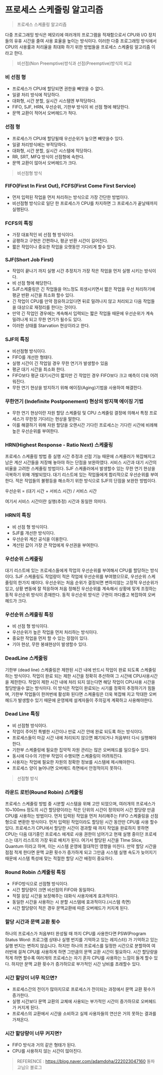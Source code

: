 # 프로세스 스케줄링 알고리즘

> 프로세스 스케줄링 알고리즘

다중 프로그래밍 방식은 메모리에 여러개의 프로그램을 적재함으로서 CPU와 I/O 장치들의 유휴 시간을 줄여 사용 효율을 높이는 방식이다.
이러한 다중 프로그래밍 방식에서 CPU의 사용률과 처리율을 최대화 하기 위한 방법들을 프로세스 스케줄링 알고리즘 이라고 한다.

> 비선점(Non Preemptive)방식과 선점(Preemptive)방식의 비교

### 비 선점 형
- 프로세스가 CPU에 할당되면 권한을 빼앗을 수 없다.
- 일괄 처리 방식에 적당하다.
- 대화형, 시간 분할, 실시간 시스템엔 부적당하다.
- FIFO, SJF, HRN, 우선순위, 기한부 방식이 비 선점 형에 해당한다.
- 문맥 교환이 적어서 오버헤드가 적다.
### 선점 형
- 프로세스가 CPU에 할당될때 우선순위가 높으면 빼앗을수 있다.
- 일괄 처리방식에는 부적당하다.
- 대화형, 시간 분할, 실시간 시스템에 적당하다.
- RR, SRT, MFQ 방식이 선점형에 속한다.
- 문맥 교환이 많아서 오버헤드가 크다.

> 비선점형 방식

### FIFO(First In First Out), FCFS(First Come First Service)

- 먼저 입력된 작업을 먼저 처리하는 방식으로 가장 간단한 방법이다.
- 비선점형 방식으로 일단 한 프로세스가 CPU를 차지하면 그 프로세스가 끝날때까지 실행된다.

### FCFS의 특징
- 가장 대표적인 비 선점 형 방식이다.
- 공평하고 구현은 간편하나, 평균 반환 시간이 길어진다.
- 짧은 작업이나 중요한 작업을 오랫동안 기다리게 할수 있다.

### SJF(Short Job First)
- 작업이 끝나기 까지 실행 시간 추정치가 가장 작은 작업을 먼저 실행 시키는 방식이다.
- 비 선점 형에 해당한다.
- SJF스케줄링은 긴 작업들을 어느정도 희생시키면서 짧은 작업을 우선 처리하기에 평균 반환 시간을 최소화 할수 있다.
- 긴 작업이 CPU를 만약 점유하고있다면 뒤로 밀려나지 않고 처리되고 다음 작업들을 대상으로 재정리를 한다는 것이다.
- 만약 긴 작업인 경우에는 계속해서 입력되는 짧은 작업들 때문에 우선순위가 계속 밀려나게 되고 무한 연기가 될수도 있다.
- 이러한 상태를 Starvation 현상이라고 한다.

### SJF의 특징
- 비선점형 방식이다.
- FIFO를 개선한 형태다.
- 실행 시간이 긴 작업일 경우 무한 연기가 발생할수 있음
- 평균 대기 시간을 최소화 한다.
- FIFO보다 평균 대기시간이 짧지만 긴 작업인 경우 FIFO보다 크고 예측이 더욱 어려워진다.
- 무한 연기 현상을 방지하기 위해 에이징(Aging)기법을 사용하여 해결한다.
### 무한연기 (Indefinite Postponement) 현상의 방지책 에이징 기법
- 무한 연기 현상이란 자원 할당 스케줄링 및 CPU 스케줄링 결정에 의해서 특정 프로세스가 무한정 기다리는 현상을 말한다.
- 이를 해결하기 위해 자원 할당을 오랜시간 기다린 프로세스는 기다린 시간에 비례해 높은 우선순위를 부여한다.

### HRN(Highest Response - Ratio Next) 스케줄링
 프로세스 스케줄링 방법 중 실행 시간 추정과 선점 기능 때문에 스케줄러가 복잡해지고 남은 계산 시간들을 저장해 놓아야 하는 단점을 보완하였다.
 서비스 시간과 대기 시간의 비율을 고려한 스케줄링 방법이다.
SJF 스케줄러에서 발생할수 있는 무한 연기 현상을 극복하기 위해 개발되었다.
대기 리스트에 있는 작업들에게 합리적으로 우선순위를 부여한다.
적은 작업들의 불평등을 해소하기 위한 방식으로 SJF의 단점을 보완한 방법이다.

우선순위 = (대기 시간 + 서비스 시간) / 서비스 시간

여기서 서비스 시간이란 실행(추정) 시간과 동일한 의미다.

### HRN의 특징
- 비 선점 형 방식이다.
- SJF를 개선한 방식이다.
- 우선순위 계산 공식을 이용한다.
- 계산된 값이 가장 큰 작업에게 우선권을 부여한다.

### 우선순위 스케줄링
대기 리스트에 있는 프로세스들에게 작업의 우선순위를 부여해서 CPU를 할당하는 방식이다.
SJF 스케줄링도 작업량이 적은 작업에 우선순위를 부여했으므로, 우선순위 스케줄링의 한가지 예이다.
우선순위는 처음 순위가 결정되면 변하지않는 고정적 우선순위가 있고, 상황 변동에 잘 적응하며 처음 정해진 우선순위를 계속해서 상황에 맞게 조정하는 동적 우선순위 방식이 존재한다.
동적 우선순위 방식은 구현이 까다롭고 복잡하여 오버헤드가 크다.

### 우선순위 스케줄링 특징
- 비 선점 형 방식이다.
- 우선순위가 높은 작업을 먼저 처리하는 방식이다.
- 중요한 작업을 먼저 할 수 있는 장점이 있다.
- 기아 현상, 무한 봉쇄현상이 발생할수 있다.

### DeadLine 스케줄링

기한부 (dead line) 스케줄링은 제한된 시간 내에 반드시 작업이 완료 되도록 스케줄링하는 방식이다.
작업이 완료 되는 제한 시간을 정확히 추산하여 그 시간에 CPU사용시간을 제한한다.
작업이 제한 시간 내에 처리 되지 않는다면 해당 작업이 CPU사용 시간을 할당받을수 없는 방식이다.
이 방식은 작업이 완료되는 시기를 정확히 추정하기가 힘들며, 기한부 작업들이 한꺼번에 활성화 된다면 스케줄링은 더욱 복잡해 지고 막대한 오버헤드가 발생할수 있기 때문에 운영체제 설계자들이 주의깊게 계확하고 사용해야한다.

### Dead Line 특징
- 비 선점형 방식이다.
- 작업이 주어진 특별한 시간이나 만료 시간 안에 완료 되도록 하는 방식이다.
- 프로세스들이 마감 시간 내에 처리되지 않으면 폐기되거나 처음부터 다시 실행해야 한다.
- 기한부 스케줄링에 필요한 집약적 자원 관리는 많은 오버헤드를 일으킬수 있다.
- 동시에 다수의 기한부 작업이 수행되면 스케줄링이 어려워진다.
- 사용자는 작업에 필요한 자원의 정확한 정보를 시스템에 제시해야한다.
- 프로세스 양이 늘어나면 오버헤드 측면에서 안정적이지 못하다.

> 선점형 방식

### 라운드 로빈(Round Robin) 스케줄링
프로세스 스케줄링 방법 중 시분할 시스템을 위해 고안 되었으며, 여러개의 프로세스가 10~100ms 정도의 시간 할당량이라는 작은 단위의 시간이 정의되어 시간 할당량 만큼 CPU를 사용하는 방법이다.
먼저 입력된 작업을 먼저 처리해주는 FIFO 스케줄링을 선점형으로 변환한 방식이다.
먼저 입력된 작업이라도 할당된 시간 동안만 CPU를 사용 할수 있다.
프로세스가 CPU에서 할당한 시간이 경과할 때 까지 작업을 완료하지 못하면 CPU는 다음 대기중인 프로세스 에게로 사용 권한이 넘어가고 
현재 실행 중이던 프로세스는 대기 리스트의 가장 뒤로 배치가 된다.
여기서 할당된 시간을 TIme Slice, Quantum 이라고 하며, 이는 시스템 운영에 절대적인 영향을 미친다. 만약 할당 시간을 점점 적게 한다면 문맥 교환 횟수가 증가하게 되고 그만큼 시스템 실행 속도가 늦어지기 때문에 시스템 특성에 맞는 적절한 할당 시간 배정이 중요하다.

### Round Robin 스케줄링  특징
- FIFO방식으로 선점형 방식이다.
- 시간 할당량이 크면 비선점의 FIFO와 동일하다.
- 적절 응답 시간을 보장해주는 대화식 사용자에게 효과적이다.
- 동일한 시간을 사용하는 시 분할 시스템에 효과적이다.(시스템 측면)
- 시간 할당량이 적은 경우 문맥교환에 따른 오버헤드가 커지게 된다.

### 할당 시간과 문맥 교환 횟수
하나의 프로세스가 처음부터 완성될 때 까지 CPU를 사용한다면 PSW(Program Status Word: 프로그램 상태나 실행 번지를 기억하고 있는 레지스터) 가 기억하고 있는 실행 번지는 변하지 않습니다.
하지만 하나의 프로세스를 일정한 시간으로 분할하여 여러번에 걸쳐 CPU를 사용하게 하면 그만큼의 문맥 교환 시간이 필요하다.
시간 할당량을 적게 하면 할수록 여러개의 프로세스는 자기 혼자 CPU를 사용하는 느낌이 들게 할수 있다.
하지만 문맥 교환 횟수가 증가하므로 부가적인 시간 낭비를 초래할수 있다.

### 시간 할당이 너무 적으면?
- 프로세스간의 전이가 많아지므로 프로세스가 전이되는 과정에서 문맥 교환 횟수가 증가한다.
- 실행 시간보다 문맥 교환의 교체에 사용되는 부가적인 시간이 증가하므로 오버헤드가 커지게 된다.
- 프로세스의 교환에서 시간을 소비하고 실제 사용자들의 연산은 거의 못하는 결과를 가져온다.
### 시간 할당량이 너무 커지면?
- FIFO 방식과 거의 같은 형태가 된다.
- CPU를 사용하지 않는 시간이 많아진다.

> REFERENCE : https://blog.naver.com/adamdoha/222023047160 돌파고님으 블로그

